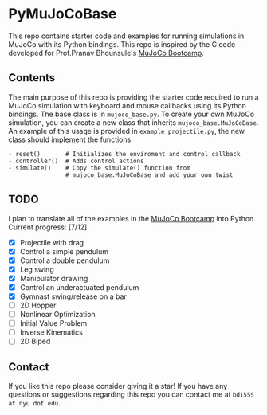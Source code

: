 # PyMuJoCoBase

This repo contains starter code and examples for running simulations in MuJoCo with its Python bindings. This repo is inspired by the C code developed for Prof.Pranav Bhounsule's [MuJoCo Bootcamp](https://pab47.github.io/mujoco.html).

## Contents

The main purpose of this repo is providing the starter code required to run a MuJoCo simulation with keyboard and mouse callbacks using its Python bindings. The base class is in `mujoco_base.py`. To create your own MuJoCo simulation, you can create a new class that inherits `mujoco_base.MuJoCoBase`. An example of this usage is provided in `example_projectile.py`, the new class should implement the functions

```[Python]
- reset()       # Initializes the enviroment and control callback
- controller()  # Adds control actions
- simulate()    # Copy the simulate() function from 
                # mujoco_base.MuJoCoBase and add your own twist
```

## TODO

I plan to translate all of the examples in the [MuJoCo Bootcamp](https://pab47.github.io/mujoco.html) into Python. Current progress: [7/12].

- [x] Projectile with drag
- [x] Control a simple pendulum
- [x] Control a double pendulum
- [x] Leg swing
- [x] Manipulator drawing
- [x] Control an underactuated pendulum
- [x] Gymnast swing/release on a bar
- [ ] 2D Hopper
- [ ] Nonlinear Optimization
- [ ] Initial Value Problem
- [ ] Inverse Kinematics
- [ ] 2D Biped

## Contact

If you like this repo please consider giving it a star! If you have any questions or suggestions regarding this repo you can contact me at `bd1555 at nyu dot edu`.
